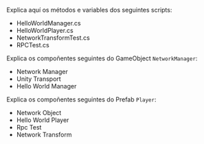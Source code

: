Explica aquí os métodos e variables dos seguintes scripts:

- HelloWorldManager.cs
- HelloWorldPlayer.cs
- NetworkTransformTest.cs
- RPCTest.cs

Explica os compoñentes seguintes do GameObject `NetworkManager`:

- Network Manager
- Unity Transport
- Hello World Manager

Explica os compoñentes seguintes do Prefab `Player`:

- Network Object
- Hello World Player
- Rpc Test
- Network Transform